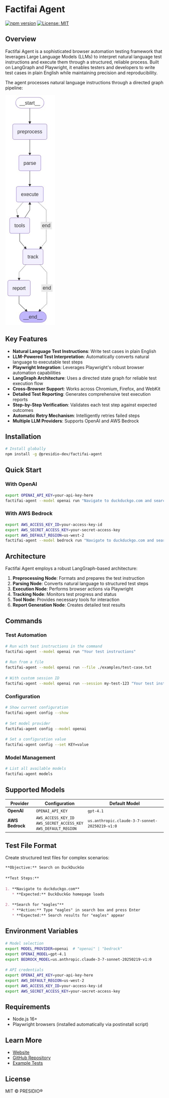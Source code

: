 # Factifai Agent

[![npm version](https://img.shields.io/npm/v/@presidio-dev/factifai-agent.svg)](https://www.npmjs.com/package/@presidio-dev/factifai-agent)
[![License: MIT](https://img.shields.io/badge/License-MIT-yellow.svg)](https://opensource.org/licenses/MIT)

## Overview

Factifai Agent is a sophisticated browser automation testing framework that leverages Large Language Models (LLMs) to interpret natural language test instructions and execute them through a structured, reliable process. Built on LangGraph and Playwright, it enables testers and developers to write test cases in plain English while maintaining precision and reproducibility.

The agent processes natural language instructions through a directed graph pipeline:

![Factifai Agent Graph](./factifai-agent-graph.png)

## Key Features

- **Natural Language Test Instructions**: Write test cases in plain English
- **LLM-Powered Test Interpretation**: Automatically converts natural language to executable test steps
- **Playwright Integration**: Leverages Playwright's robust browser automation capabilities
- **LangGraph Architecture**: Uses a directed state graph for reliable test execution flow
- **Cross-Browser Support**: Works across Chromium, Firefox, and WebKit
- **Detailed Test Reporting**: Generates comprehensive test execution reports
- **Step-by-Step Verification**: Validates each test step against expected outcomes
- **Automatic Retry Mechanism**: Intelligently retries failed steps
- **Multiple LLM Providers**: Supports OpenAI and AWS Bedrock

## Installation

```bash
# Install globally
npm install -g @presidio-dev/factifai-agent
```

## Quick Start

### With OpenAI

```bash
export OPENAI_API_KEY=your-api-key-here
factifai-agent --model openai run "Navigate to duckduckgo.com and search 'eagles'"
```

### With AWS Bedrock

```bash
export AWS_ACCESS_KEY_ID=your-access-key-id
export AWS_SECRET_ACCESS_KEY=your-secret-access-key
export AWS_DEFAULT_REGION=us-west-2
factifai-agent --model bedrock run "Navigate to duckduckgo.com and search 'eagles'"
```

## Architecture

Factifai Agent employs a robust LangGraph-based architecture:

1. **Preprocessing Node**: Formats and prepares the test instruction
2. **Parsing Node**: Converts natural language to structured test steps
3. **Execution Node**: Performs browser actions via Playwright
4. **Tracking Node**: Monitors test progress and status
5. **Tool Node**: Provides necessary tools for interaction
6. **Report Generation Node**: Creates detailed test results

## Commands

### Test Automation

```bash
# Run with test instructions in the command
factifai-agent --model openai run "Your test instructions"

# Run from a file
factifai-agent --model openai run --file ./examples/test-case.txt

# With custom session ID
factifai-agent --model openai run --session my-test-123 "Your test instruction"
```

### Configuration

```bash
# Show current configuration
factifai-agent config --show

# Set model provider
factifai-agent config --model openai

# Set a configuration value
factifai-agent config --set KEY=value
```

### Model Management

```bash
# List all available models
factifai-agent models
```

## Supported Models

| Provider | Configuration | Default Model |
|----------|--------------|---------------|
| **OpenAI** | `OPENAI_API_KEY` | `gpt-4.1` |
| **AWS Bedrock** | `AWS_ACCESS_KEY_ID`<br>`AWS_SECRET_ACCESS_KEY`<br>`AWS_DEFAULT_REGION` | `us.anthropic.claude-3-7-sonnet-20250219-v1:0` |

## Test File Format

Create structured test files for complex scenarios:

```markdown
**Objective:** Search on DuckDuckGo

**Test Steps:**

1. **Navigate to duckduckgo.com**
   * **Expected:** DuckDuckGo homepage loads

2. **Search for "eagles"**
   * **Action:** Type "eagles" in search box and press Enter
   * **Expected:** Search results for "eagles" appear
```

## Environment Variables

```bash
# Model selection
export MODEL_PROVIDER=openai  # "openai" | "bedrock"
export OPENAI_MODEL=gpt-4.1
export BEDROCK_MODEL=us.anthropic.claude-3-7-sonnet-20250219-v1:0

# API credentials
export OPENAI_API_KEY=your-api-key-here
export AWS_DEFAULT_REGION=us-west-2
export AWS_ACCESS_KEY_ID=your-access-key-id
export AWS_SECRET_ACCESS_KEY=your-secret-access-key
```

## Requirements

- Node.js 16+
- Playwright browsers (installed automatically via postinstall script)

## Learn More

- [Website](https://factifai.io)
- [GitHub Repository](https://github.com/presidio-oss/factifai-agent-suite)
- [Example Tests](https://github.com/presidio-oss/factifai-agent-suite/tree/main/examples)

## License

MIT © PRESIDIO®

